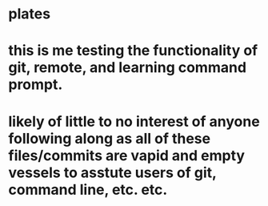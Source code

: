 # plates
# this is me testing the functionality of git, remote, and learning command prompt.
# likely of little to no interest of anyone following along as all of these files/commits are vapid and empty vessels to asstute users of git, command line, etc. etc.
